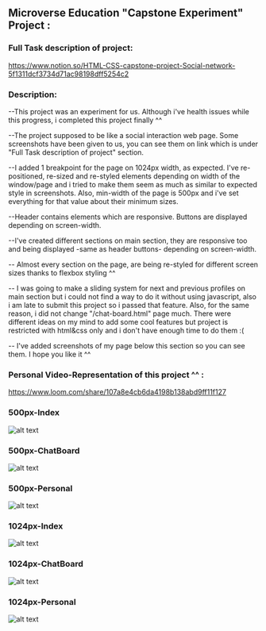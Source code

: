 ## Microverse Education "Capstone Experiment" Project :

### Full Task description of project:

https://www.notion.so/HTML-CSS-capstone-project-Social-network-5f1311dcf3734d71ac98198dff5254c2

### Description:

--This project was an experiment for us. Although i've health issues while this progress,
i completed this project finally ^^

--The project supposed to be like a social interaction web page. Some screenshots have been
 given to us, you can see them on link which is under "Full Task description of project" section.

--I added 1 breakpoint for the page on 1024px width, as expected. 
I've re-positioned, re-sized and re-styled elements depending on width of the
window/page and i tried to make them seem as much as similar to expected style in screenshots. Also,
min-width of the page is 500px and i've set everything for that value about their minimum
sizes.

--Header contains elements which are responsive. Buttons are displayed depending on screen-width.

--I've created different sections on main section, they are responsive too and being displayed
 -same as header buttons- depending on screen-width.
 
-- Almost every section on the page, are being re-styled for different screen sizes thanks to
flexbox styling ^^

-- I was going to make a sliding system for next and previous profiles on main section but i could
not find a way to do it without using javascript, also i am late to submit this project so i passed
 that feature. Also, for the same reason, i did not change "/chat-board.html" page much. There were
  different ideas on my mind to add some cool features but project is restricted with html&css only
   and i don't have enough time to do them :(
   
-- I've added screenshots of my page below this section so you can see them.
I hope you like it ^^

### Personal Video-Representation of this project ^^ :

https://www.loom.com/share/107a8e4cb6da4198b138abd9ff11f127

### 500px-Index
![alt text](https://i.ibb.co/zFYTDBP/500px-index.png "500px-Index")

### 500px-ChatBoard
![alt text](https://i.ibb.co/bb3qFhT/500px-chatboard.png "500px-ChatBoard")


### 500px-Personal
![alt text](https://i.ibb.co/L0sNhQ3/500px-personal.png "500px-Personal")



### 1024px-Index
![alt text](https://i.ibb.co/C7wHF9K/1024px-index.png "1024px-Index")

### 1024px-ChatBoard
![alt text](https://i.ibb.co/fx20Zvh/1024px-chatboard.png "1024px-ChatBoard")

### 1024px-Personal
![alt text](https://i.ibb.co/ss1CrGs/1024px-personal.png "1024px-Personal")